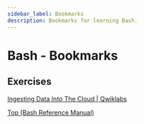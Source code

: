 ```yaml
---
sidebar_label: Bookmarks
description: Bookmarks for learning Bash.
---
```


# Bash - Bookmarks

## Exercises

[Ingesting Data Into The Cloud | Qwiklabs](https://www.qwiklabs.com/focuses/1155?catalog_rank=%7B%22rank%22%3A1%2C%22num_filters%22%3A0%2C%22has_search%22%3Atrue%7D&parent=catalog&search_id=15383764)

[Top (Bash Reference Manual)](https://www.gnu.org/savannah-checkouts/gnu/bash/manual/html_node/index.html#SEC_Contents)